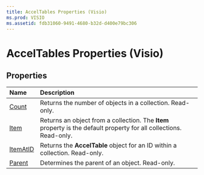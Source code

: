 ```yaml
---
title: AccelTables Properties (Visio)
ms.prod: VISIO
ms.assetid: fdb31060-9491-4680-b32d-d400e79bc306
---
```



# AccelTables Properties (Visio)

## Properties



|**Name**|**Description**|
|:-----|:-----|
|[Count](acceltables-count-property-visio.md)|Returns the number of objects in a collection. Read-only.|
|[Item](acceltables-item-property-visio.md)|Returns an object from a collection. The  **Item** property is the default property for all collections. Read-only.|
|[ItemAtID](acceltables-itematid-property-visio.md)|Returns the  **AccelTable** object for an ID within a collection. Read-only.|
|[Parent](acceltables-parent-property-visio.md)|Determines the parent of an object. Read-only.|

